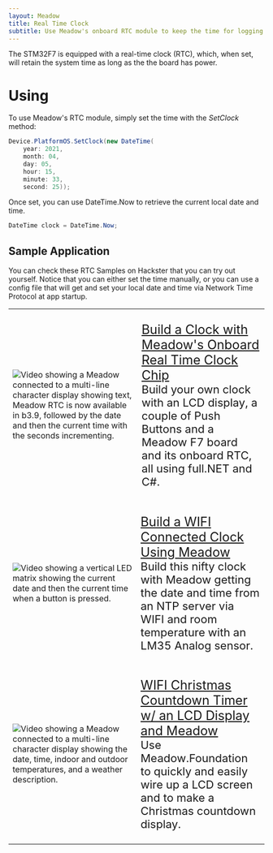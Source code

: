 ```yaml
---
layout: Meadow
title: Real Time Clock
subtitle: Use Meadow's onboard RTC module to keep the time for logging or other use cases.
---
```


The STM32F7 is equipped with a real-time clock (RTC), which, when set, will retain the system time as long as the the board has power. 

# Using

To use Meadow's RTC module, simply set the time with the *SetClock* method:

```csharp
Device.PlatformOS.SetClock(new DateTime(
    year: 2021, 
    month: 04, 
    day: 05, 
    hour: 15, 
    minute: 33, 
    second: 25));
```

Once set, you can use DateTime.Now to retrieve the current local date and time.

```csharp
DateTime clock = DateTime.Now;
```

## Sample Application

You can check these RTC Samples on Hackster that you can try out yourself. Notice that you can either set the time manually, or you can use a config file that will get and set your local date and time via Network Time Protocol at app startup.

<table>
    <tr>
        <td style="width:50%">
            <img alt="Video showing a Meadow connected to a multi-line character display showing text, Meadow RTC is now available in b3.9, followed by the date and then the current time with the seconds incrementing." src="../../../Common_Files/Hackster/RtcClock.gif"/>
        </td>
        <td style="width:50%; font-size:20px;">
            <p style="font-size:22px;">
                <a style="font-size:25px;" href="https://www.hackster.io/wilderness-labs/build-a-clock-with-meadow-s-onboard-real-time-clock-chip-2b1f85">Build a Clock with Meadow's Onboard Real Time Clock Chip</a>
                <br/>
                Build your own clock with an LCD display, a couple of Push Buttons and a Meadow F7 board and its onboard RTC, all using full.NET and C#.
            </p>
        </td>
    </tr>
    <tr>
        <td style="width:50%">
            <img alt="Video showing a vertical LED matrix showing the current date and then the current time when a button is pressed." src="../../../Common_Files/Hackster/RtcWifi.gif"/>
        </td>
        <td style="width:50%">
            <p style="font-size:22px;">
                <a style="font-size:25px;" href="https://www.hackster.io/wilderness-labs/build-a-wifi-connected-clock-using-meadow-e0c6b6">Build a WIFI Connected Clock Using Meadow</a>
                <br/>
                Build this nifty clock with Meadow getting the date and time from an NTP server via WIFI and room temperature with an LM35 Analog sensor.
            </p>
        </td>
    </tr>
    <tr>
        <td style="width:50%">
            <img alt="Video showing a Meadow connected to a multi-line character display showing the date, time, indoor and outdoor temperatures, and a weather description." src="../../../Common_Files/Hackster/RtcChristmas.gif"/>
        </td>
        <td style="width:50%">
            <p style="font-size:22px;">
                <a style="font-size:25px;" href="https://www.hackster.io/wilderness-labs/wifi-christmas-countdown-timer-w-an-lcd-display-and-meadow-e4cf9c">WIFI Christmas Countdown Timer w/ an LCD Display and Meadow</a>
                <br/>
                Use Meadow.Foundation to quickly and easily wire up a LCD screen and to make a Christmas countdown display.
            </p>
        </td>
    </tr>
</table>
